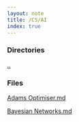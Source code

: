 ```yaml
---
layout: note
title: /CS/AI
index: true
---
```


  <h3>Directories</h3>
  
  <a href='/notes/CS.html'>..</a>
  


  <h3>Files</h3>
  
  <a href='/notes/CS/AI/Adams%20Optimiser.html'>Adams Optimiser.md</a>
  
  <a href='/notes/CS/AI/Bayesian%20Networks.html'>Bayesian Networks.md</a>
  

